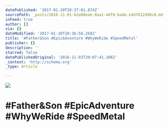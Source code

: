 ```yaml
---
datePublished: '2017-01-20T20:37:01.874Z'
sourcePath: _posts/2016-11-01-b2a08eae-8aa1-4df8-bade-e4d7012498c0.md
inFeed: true
author: []
via: {}
dateModified: '2017-01-20T20:36:58.268Z'
title: '#Father&Son #EpicAdventure #WhyWeRide #SpeedMetal'
publisher: {}
description: ''
starred: false
datePublishedOriginal: '2016-11-03T20:07:41.386Z'
_context: 'http://schema.org'
_type: Article

---
```

![](https://the-grid-user-content.s3-us-west-2.amazonaws.com/dabfa875-8a13-4331-9fa6-d078bcef89ec.jpg)

# \#Father&Son \#EpicAdventure \#WhyWeRide \#SpeedMetal